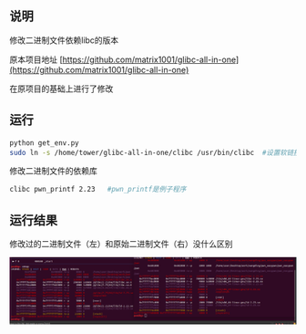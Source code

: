 ## 说明

修改二进制文件依赖libc的版本

原本项目地址
[https://github.com/matrix1001/glibc-all-in-one](https://github.com/matrix1001/glibc-all-in-one)

在原项目的基础上进行了修改

## 运行

``` bash
python get_env.py  
sudo ln -s /home/tower/glibc-all-in-one/clibc /usr/bin/clibc  #设置软链接需要绝对路径
```

修改二进制文件的依赖库

``` bash
clibc pwn_printf 2.23   #pwn_printf是例子程序
```

## 运行结果
修改过的二进制文件（左）和原始二进制文件（右）没什么区别

![结果](https://raw.githubusercontent.com/tower111/picture/main/小书匠/1606831396379.png)


